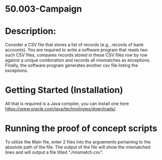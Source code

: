 # 50.003-Campaign

# Description: 
Consider a CSV file that stores a list of records (e.g., records of bank accounts).
You are required to write a software program that reads two such CSV files, compares records
stored in these CSV files row by row against a unique combination and records all mismatches
as exceptions. Finally, the software program generates another csv file listing the exceptions.


# Getting Started (Installation)
All that is required is a Java compiler, you can install one here https://www.oracle.com/java/technologies/downloads/.

# Running the proof of concept scripts
To utilize the Main file, enter 2 files into the arguements pertaining to the absolute path of the file. The output of the file will show the mismatched lines and will output a file titled "./mismatch.csv".
